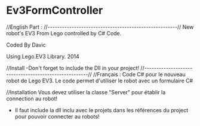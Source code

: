 Ev3FormController
=================
//English Part :
//------------------------------------------------------//
New robot's EV3 From Lego controlled by C# Code.

Coded By Davic

Using Lego.EV3 Library. 2014 

//Install 
-Don't forget to include the Dll in your project!
//------------------------------------------------------//
//Français :
Code C# pour le nouveau robot de Lego EV3.
Le code permet d'utiliser le robot avec un formulaire C#

//Installation 
Vous devez utiliser la classe "Server" pour établir la connection au robot!
* Il faut include la dll inclu avec le projets dans les références du project pour pouvoir connecter au robots!
